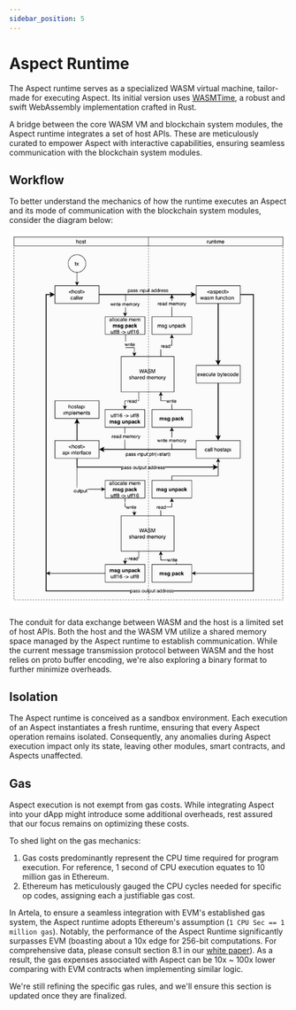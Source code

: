 ```yaml
---
sidebar_position: 5
---
```


# Aspect Runtime

The Aspect runtime serves as a specialized WASM virtual machine, tailor-made for executing Aspect. Its initial version uses [WASMTime](https://github.com/bytecodealliance/wasmtime), a robust and swift WebAssembly implementation crafted in Rust.

A bridge between the core WASM VM and blockchain system modules, the Aspect runtime integrates a set of host APIs. These are meticulously curated to empower Aspect with interactive capabilities, ensuring seamless communication with the blockchain system modules.

## Workflow

To better understand the mechanics of how the runtime executes an Aspect and its mode of communication with the blockchain system modules, consider the diagram below:

![Process](overall-process.svg)

The conduit for data exchange between WASM and the host is a limited set of host APIs. Both the host and the WASM VM utilize a shared memory space managed by the Aspect runtime to establish communication. While the current message transmission protocol between WASM and the host relies on proto buffer encoding, we're also exploring a binary format to further minimize overheads.

## Isolation

The Aspect runtime is conceived as a sandbox environment. Each execution of an Aspect instantiates a fresh runtime, ensuring that every Aspect operation remains isolated. Consequently, any anomalies during Aspect execution impact only its state, leaving other modules, smart contracts, and Aspects unaffected.

## Gas

Aspect execution is not exempt from gas costs. While integrating Aspect into your dApp might introduce some additional overheads, rest assured that our focus remains on optimizing these costs.

To shed light on the gas mechanics:

1. Gas costs predominantly represent the CPU time required for program execution. For reference, 1 second of CPU execution equates to 10 million gas in Ethereum.
2. Ethereum has meticulously gauged the CPU cycles needed for specific op codes, assigning each a justifiable gas cost.

In Artela, to ensure a seamless integration with EVM's established gas system, the Aspect runtime adopts Ethereum's assumption (`1 CPU Sec == 1 million gas`). Notably, the performance of the Aspect Runtime significantly surpasses EVM (boasting about a 10x edge for 256-bit computations. For comprehensive data, please consult section 8.1 in our [white paper](https://github.com/artela-network/aspect-whitepaper/blob/main/latex/build/whitepaper.pdf)). As a result, the gas expenses associated with Aspect can be 10x ~ 100x lower comparing with EVM contracts when implementing similar logic.

We're still refining the specific gas rules, and we'll ensure this section is updated once they are finalized.
